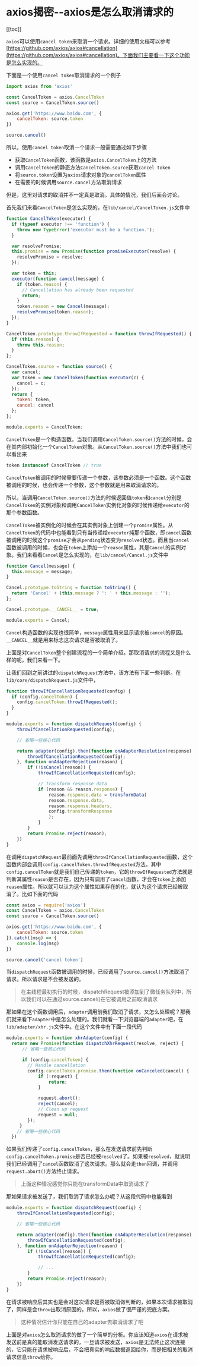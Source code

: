 # axios揭密--axios是怎么取消请求的

[[toc]]


`axios`可以使用`cancel token`来取消一个请求。详细的使用文档可以参考[https://github.com/axios/axios#cancellation](https://github.com/axios/axios#cancellation)。下面我们主要看一下这个功能是怎么实现的。

下面是一个使用`cancel token`取消请求的一个例子

```js
import axios from 'axios'

const CancelToken = axios.CancelToken
const source = CancelToken.source()

axios.get('https://www.baidu.com', {
    cancelToken: source.token
})

source.cancel()
```

所以，使用`cancel token`取消一个请求一般需要通过如下步骤

- 获取`CancelToken`函数，该函数是`axios.CancelToken`上的方法
- 调用`CancelToken`的静态方法`CancelToken.source`获取`cancel token`
- 将`source.token`设置为`axios`请求对象的`cancelToken`属性
- 在需要的时候调用`source.cancel`方法取消请求

但是，这里对请求的取消并不一定真是取消。具体的情况，我们后面会讨论。

首先我们来看`CancelToken`是怎么实现的，在`lib/cancel/CancelToken.js`文件中

```js
function CancelToken(executor) {
  if (typeof executor !== 'function') {
    throw new TypeError('executor must be a function.');
  }

  var resolvePromise;
  this.promise = new Promise(function promiseExecutor(resolve) {
    resolvePromise = resolve;
  });

  var token = this;
  executor(function cancel(message) {
    if (token.reason) {
      // Cancellation has already been requested
      return;
    }
    token.reason = new Cancel(message);
    resolvePromise(token.reason);
  });
}

CancelToken.prototype.throwIfRequested = function throwIfRequested() {
  if (this.reason) {
    throw this.reason;
  }
};

CancelToken.source = function source() {
  var cancel;
  var token = new CancelToken(function executor(c) {
    cancel = c;
  });
  return {
    token: token,
    cancel: cancel
  };
};

module.exports = CancelToken;
```

`CancelToken`是一个构造函数。当我们调用`CancelToken.source()`方法的时候，会在其内部初始化一个`CancelToken`对象。从`CancelToken.source()`方法中我们也可以看出来

```js
token instanceof CancelToken // true
```

`CancelToken`被调用的时候需要传递一个参数，该参数必须是一个函数。这个函数被调用的时候，也会传递一个参数，这个参数就是用来取消请求的。

所以，当调用`CancelToken.source()`方法的时候返回值`token`和`cancel`分别是`CancelToken`的实例对象和调用`CancelToken`实例化对象的时候传递给`executor`的那个参数函数。

`CancelToken`被实例化的时候会在其实例对象上创建一个`promise`属性。从`CancelToken`的代码中也能看到只有当传递给`executor`扽那个函数，即`cancel`函数被调用的时候这个`promise`才会从`pending`状态变为`resolved`状态。而且当`cancel`函数被调用的时候，也会在`token`上添加一个`reason`属性，其是`Cancel`的实例对象。我们来看看`Cancel`是怎么实现的，在`lib/cancel/Cancel.js`文件中

```js
function Cancel(message) {
  this.message = message;
}

Cancel.prototype.toString = function toString() {
  return 'Cancel' + (this.message ? ': ' + this.message : '');
};

Cancel.prototype.__CANCEL__ = true;

module.exports = Cancel;
```

`Cancel`构造函数的实现也很简单，`message`属性用来显示请求被`cancel`的原因。`__CANCEL__`就是用来标志这次请求是否被取消了。

上面是对`CancelToken`整个创建流程的一个简单介绍。那取消请求的流程又是什么样的呢，我们来看一下。

让我们回到之前讲过的`dispatchRequest`方法中，该方法有下面一些判断。在`lib/core/dispatchRequest.js`文件中，

```js
function throwIfCancellationRequested(config) {
  if (config.cancelToken) {
    config.cancelToken.throwIfRequested();
  }
}

module.exports = function dispatchRequest(config) {
    throwIfCancellationRequested(config);

    // 省略一些核心代码

    return adapter(config).then(function onAdapterResolution(response) {
        throwIfCancellationRequested(config);
    }, function onAdapterRejection(reason) {
        if (!isCancel(reason)) {
            throwIfCancellationRequested(config);

            // Transform response data
            if (reason && reason.response) {
                reason.response.data = transformData(
                reason.response.data,
                reason.response.headers,
                config.transformResponse
                );
            }
        }
        return Promise.reject(reason);
    })
}
```

在调用`dispatchRequest`最前面先调用`throwIfCancellationRequested`函数，这个函数内部会调用`config.cancelToken.throwIfRequested`方法，其中`config.cancelToken`就是我们自己传递的`token`，它的`throwIfRequested`方法就是判断其属性`reason`是否存在，因为只有调用了`cancel`函数，才会在`token`上添加`reason`属性。所以就可以认为这个属性如果存在的化，就认为这个请求已经被取消了。比如下面的代码

```js
const axios = require('axios')
const CancelToken = axios.CancelToken
const source = CancelToken.source()

axios.get('https://www.baidu.com', {
    cancelToken: source.token
}).catch((msg) => {
    console.log(msg)
})

source.cancel('cancel token')
```

当`dispatchRequest`函数被调用的时候，已经调用了`source.cancel()`方法取消了请求。所以请求是不会被发送的。

> 在主线程最初执行的时候，dispatchRequest被添加到了微任务队列中，所以我们可以在通过source.cancel()在它被调用之前取消请求

那如果在这个函数调用后，`adapter`调用前我们取消了请求，又怎么处理呢？那我们就来看下`adapter`中是怎么处理的。我们就看一下浏览器端的`adapter`吧，在`lib/adapter/xhr.js`文件中。在这个文件中有下面一段代码

```js
module.exports = function xhrAdapter(config) {
  return new Promise(function dispatchXhrRequest(resolve, reject) {
      // 省略一些核心代码

      if (config.cancelToken) {
        // Handle cancellation
        config.cancelToken.promise.then(function onCanceled(cancel) {
            if (!request) {
                return;
            }

            request.abort();
            reject(cancel);
            // Clean up request
            request = null;
        });
     }
    // 省略一些核心代码  
  })
```

如果我们传递了`config.cancelToken`，那么在发送请求前先判断`config.cancelToken.promise`是否已经被`resolved`了。如果被`resolved`，就说明我们已经调用了`cancel`函数取消了这次请求。那么就会走`then`回调，并调用`request.abort()`方法终止请求。

> 上面这种情况感觉你只能在transformData中取消请求了

那如果请求被发送了，我们取消了请求怎么办呢？从这段代码中也能看到

```js
module.exports = function dispatchRequest(config) {
    throwIfCancellationRequested(config);

    // 省略一些核心代码

    return adapter(config).then(function onAdapterResolution(response) {
        throwIfCancellationRequested(config);
    }, function onAdapterRejection(reason) {
        if (!isCancel(reason)) {
            throwIfCancellationRequested(config);

            // ...
        }
        return Promise.reject(reason);
    })
}
```

在请求被响应后其实也是会对这次请求是否被取消做判断的，如果本次请求被取消了，同样是会`throw`出取消原因的。所以，`axios`做了很严谨的兜底方案。

> 这种情况估计你只能在自己的adapter去取消请求了吧

上面是对`axios`怎么取消请求的做了一个简单的分析。你应该知道`axios`在请求被发送前是真的能取消发送请求的，一旦请求被发送，`axios`是无法终止这次连接的，它只能在请求被响应后，不会把真实的响应数据返回给你，而是把相关的取消请求信息`throw`给你。
